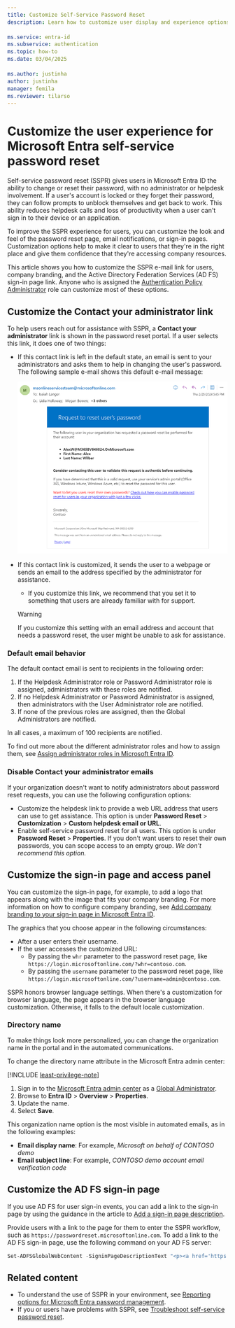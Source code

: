 ```yaml
---
title: Customize Self-Service Password Reset
description: Learn how to customize user display and experience options for Microsoft Entra self-service password reset.

ms.service: entra-id
ms.subservice: authentication
ms.topic: how-to
ms.date: 03/04/2025

ms.author: justinha
author: justinha
manager: femila
ms.reviewer: tilarso
---
```

# Customize the user experience for Microsoft Entra self-service password reset

Self-service password reset (SSPR) gives users in Microsoft Entra ID the ability to change or reset their password, with no administrator or helpdesk involvement. If a user's account is locked or they forget their password, they can follow prompts to unblock themselves and get back to work. This ability reduces helpdesk calls and loss of productivity when a user can't sign in to their device or an application.

To improve the SSPR experience for users, you can customize the look and feel of the password reset page, email notifications, or sign-in pages. Customization options help to make it clear to users that they're in the right place and give them confidence that they're accessing company resources.

This article shows you how to customize the SSPR e-mail link for users, company branding, and the Active Directory Federation Services (AD FS) sign-in page link. Anyone who is assigned the [Authentication Policy Administrator](../role-based-access-control/permissions-reference.md#authentication-policy-administrator) role can customize most of these options.

## Customize the Contact your administrator link

To help users reach out for assistance with SSPR, a **Contact your administrator** link is shown in the password reset portal. If a user selects this link, it does one of two things:

* If this contact link is left in the default state, an email is sent to your administrators and asks them to help in changing the user's password. The following sample e-mail shows this default e-mail message:

    ![Screenshot that shows a sample request to reset email sent to an administrator.](./media/howto-sspr-customization/sspr-contact-admin.png)

* If this contact link is customized, it sends the user to a webpage or sends an email to the address specified by the administrator for assistance.
    * If you customize this link, we recommend that you set it to something that users are already familiar with for support.

    > [!WARNING]
    > If you customize this setting with an email address and account that needs a password reset, the user might be unable to ask for assistance.

### Default email behavior

The default contact email is sent to recipients in the following order:

1. If the Helpdesk Administrator role or Password Administrator role is assigned, administrators with these roles are notified.
1. If no Helpdesk Administrator or Password Administrator is assigned, then administrators with the User Administrator role are notified.
1. If none of the previous roles are assigned, then the Global Administrators are notified.

In all cases, a maximum of 100 recipients are notified.

To find out more about the different administrator roles and how to assign them, see [Assign administrator roles in Microsoft Entra ID](~/identity/role-based-access-control/permissions-reference.md).

### Disable Contact your administrator emails

If your organization doesn't want to notify administrators about password reset requests, you can use the following configuration options:

* Customize the helpdesk link to provide a web URL address that users can use to get assistance. This option is under **Password Reset** > **Customization** > **Custom helpdesk email or URL**.
* Enable self-service password reset for all users. This option is under **Password Reset** > **Properties**. If you don't want users to reset their own passwords, you can scope access to an empty group. *We don't recommend this option.*

## Customize the sign-in page and access panel

You can customize the sign-in page, for example, to add a logo that appears along with the image that fits your company branding. For more information on how to configure company branding, see [Add company branding to your sign-in page in Microsoft Entra ID](~/fundamentals/how-to-customize-branding.md).

The graphics that you choose appear in the following circumstances:

* After a user enters their username.
* If the user accesses the customized URL:
   * By passing the `whr` parameter to the password reset page, like `https://login.microsoftonline.com/?whr=contoso.com`.
   * By passing the `username` parameter to the password reset page, like `https://login.microsoftonline.com/?username=admin@contoso.com`.

SSPR honors browser language settings. When there's a customization for browser language, the page appears in the browser language customization. Otherwise, it falls to the default locale customization.

### Directory name

To make things look more personalized, you can change the organization name in the portal and in the automated communications.

To change the directory name attribute in the Microsoft Entra admin center:

[!INCLUDE [least-privilege-note](../../includes/definitions/least-privilege-note.md)]

1. Sign in to the [Microsoft Entra admin center](https://entra.microsoft.com) as a [Global Administrator](~/identity/role-based-access-control/permissions-reference.md#global-administrator).
1. Browse to **Entra ID** > **Overview** > **Properties**.
1. Update the name.
1. Select **Save**.

This organization name option is the most visible in automated emails, as in the following examples:

* **Email display name**: For example, *Microsoft on behalf of CONTOSO demo*
* **Email subject line**: For example, *CONTOSO demo account email verification code*

## Customize the AD FS sign-in page

If you use AD FS for user sign-in events, you can add a link to the sign-in page by using the guidance in the article to [Add a sign-in page description](/windows-server/identity/ad-fs/operations/add-sign-in-page-description).

Provide users with a link to the page for them to enter the SSPR workflow, such as `https://passwordreset.microsoftonline.com`. To add a link to the AD FS sign-in page, use the following command on your AD FS server:

``` powershell
Set-ADFSGlobalWebContent -SigninPageDescriptionText "<p><a href='https://passwordreset.microsoftonline.com' target='_blank'>Can't access your account?</a></p>"
```

## Related content

- To understand the use of SSPR in your environment, see [Reporting options for Microsoft Entra password management](howto-sspr-reporting.md).
- If you or users have problems with SSPR, see [Troubleshoot self-service password reset](./troubleshoot-sspr.md).
